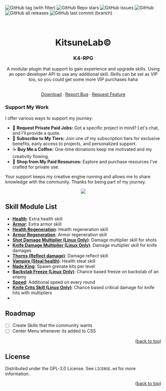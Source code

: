 <a name="readme-top"></a>

![GitHub tag (with filter)](https://img.shields.io/github/v/tag/K4ryuu/K4-RPG?style=for-the-badge&label=Version)
![GitHub Repo stars](https://img.shields.io/github/stars/K4ryuu/K4-RPG?style=for-the-badge)
![GitHub issues](https://img.shields.io/github/issues/K4ryuu/K4-RPG?style=for-the-badge)
![GitHub](https://img.shields.io/github/license/K4ryuu/K4-RPG?style=for-the-badge)
![GitHub all releases](https://img.shields.io/github/downloads/K4ryuu/K4-RPG/total?style=for-the-badge)
![GitHub last commit (branch)](https://img.shields.io/github/last-commit/K4ryuu/K4-RPG/dev?style=for-the-badge)

<!-- PROJECT LOGO -->
<br />
<div align="center">
  <h1 align="center">KitsuneLab©</h1>
  <h3 align="center">K4-RPG</h3>
  <a align="center">A modular plugin that support to gain experience and upgrade skills. Using an open developer API to use any additional skill. Skills can be set as VIP too, so you could get some more VIP purchases haha</a>

  <p align="center">
    <br />
    <a href="https://github.com/K4ryuu/K4-RPG/releases">Download</a>
    ·
    <a href="https://github.com/K4ryuu/K4-RPG/issues/new?assignees=KitsuneLab-Development&labels=bug&projects=&template=bug_report.md&title=%5BBUG%5D">Report Bug</a>
    ·
    <a href="https://github.com/K4ryuu/K4-RPG/issues/new?assignees=KitsuneLab-Development&labels=enhancement&projects=&template=feature_request.md&title=%5BREQ%5D">Request Feature</a>
  </p>
</div>

### Support My Work

I offer various ways to support my journey:

- 💬 **Request Private Paid Jobs:** Got a specific project in mind? Let's chat, and I'll provide a quote.
- 🎁 **Subscribe to My Tiers:** Join one of my subscription tiers for exclusive benefits, early access to projects, and personalized support.
- ☕ **Buy Me a Coffee:** One-time donations keep me motivated and my creativity flowing.
- 💼 **Shop from My Paid Resources:** Explore and purchase resources I've crafted for private use.

Your support keeps my creative engine running and allows me to share knowledge with the community. Thanks for being part of my journey.

<p align="center">
<a href="https://www.buymeacoffee.com/k4ryuu">
<img src="https://img.buymeacoffee.com/button-api/?text=Support Me&emoji=☕&slug=k4ryuu&button_colour=FF5F5F&font_colour=ffffff&font_family=Inter&outline_colour=000000&coffee_colour=FFDD00" />
</a>
</p>

<!-- Skills -->

## Skill Module List

- [**Health**](https://github.com/K4ryuu/K4-RPG-Health): Extra health skill
- [**Armor**](https://github.com/K4ryuu/K4-RPG-Armor): Extra armor skill
- [**Health Regeneration**](https://github.com/K4ryuu/K4-RPG-HealthRegen): Health regeneration skill
- [**Armor Regeneration**](https://github.com/K4ryuu/K4-RPG-ArmorRegen): Armor regeneration skill
- [**Shot Damage Multiplier (Linux Only)**](https://github.com/K4ryuu/K4-RPG-ShotDamageMultiplier): Damage multiplier skill for shots
- [**Knife Damage Multiplier (Linux Only)**](https://github.com/K4ryuu/K4-RPG-KnifeDamageMultiplier): Damage multiplier skill for knife damages
- [**Thorns (Reflect damage)**](https://github.com/K4ryuu/K4-RPG-Thorns): Damage reflect skill
- [**Vampire (Steal health)**](https://github.com/K4ryuu/K4-RPG-Vampire): Health steal skill
- [**Nade King**](https://github.com/K4ryuu/K4-RPG-NadeKing): Spawn grenate kits per level
- [**Backstab Freeze (Linux Only)**](https://github.com/K4ryuu/K4-RPG-BackstabFreeze): Chance based freeze on backstab of an enemy
- [**Speed**](https://github.com/K4ryuu/K4-RPG-Speed): Additional speed on every round
- [**Knife Crits Skill (Linux Only)**](https://github.com/K4ryuu/K4-RPG-KnifeCrits): Chance based critical damage for knife hits with multipliers
- 
<!-- ROADMAP -->

## Roadmap

- [ ] Create Skills that the community wants
- [ ] Center Menu whenever its added to CSS

<p align="right">(<a href="#readme-top">back to top</a>)</p>

<!-- LICENSE -->

## License

Distributed under the GPL-3.0 License. See `LICENSE.md` for more information.

<p align="right">(<a href="#readme-top">back to top</a>)</p>
